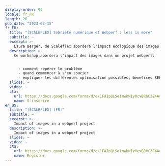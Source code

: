 ```yaml
---
display-order: 99
locale: fr_FR
length: 20
pub_date: "2023-03-15"
fr_FR:
  title: "[SCALEFLEX] Sobriété numérique et Webperf : less is more"
  subtitle: ~
  excerpt: >-
    Laura Berger, de Scaleflex abordera l'impact écologique des images dans un projet webperf.
  description: >-
    Ce workshop abordera l'impact des images dans un projet webperf:


      - comment repérer le problème
      - quand commencer à s'en soucier
      - expliquer les différentes optimisation possibles, benefices SEO, UX
  slides: ~
  video: ~
  cta:
    url: https://docs.google.com/forms/d/e/1FAIpQLSe1mwhNIyOcvBRbC3Z4AcNH66dsAYYBi40tx-gTGG6gWe8BJQ/viewform?usp=sf_link
    name: S'inscrire
en_US:
  title: "[SCALEFLEX] (FR)"
  subtitle: ~
  excerpt: >-
    Impact of images in a webperf project
  description: >-
    Impact of images in a webperf project
  slides: ~
  video: ~
  cta:
    url: https://docs.google.com/forms/d/e/1FAIpQLSe1mwhNIyOcvBRbC3Z4AcNH66dsAYYBi40tx-gTGG6gWe8BJQ/viewform?usp=sf_link
    name: Register
---
```

